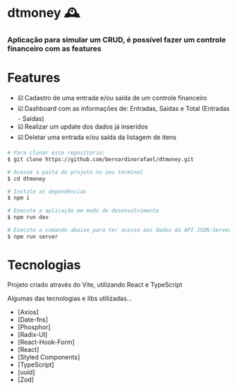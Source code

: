 # dtmoney 🕰️

### Aplicação para simular um CRUD, é possível fazer um controle financeiro com as features


# Features

- ☑️ Cadastro de uma entrada e/ou saída de um controle financeiro
- ☑️ Dashboard com as informações de: Entradas, Saídas e Total (Entradas - Saídas)
- ☑️ Realizar um update dos dados já inseridos
- ☑️ Deletar uma entrada e/ou saída da listagem de itens

```bash
# Para clonar este repositório:
$ git clone https://github.com/bernardinorafael/dtmoney.git
```

```bash
# Acesse a pasta do projeto no seu terminal
$ cd dtmoney
```

```bash
# Instale as dependências
$ npm i
```

```bash
# Execute a aplicação em modo de desenvolvimento
$ npm run dev
```

```bash
# Execute o comando abaixo para ter acesso aos dados da API JSON-Server
$ npm run server
```

# Tecnologias

Projeto criado através do Vite, utilizando React e TypeScript

Algumas das tecnologias e libs utilizadas...

- [Axios]
- [Date-fns]
- [Phosphor]
- [Radix-UI]
- [React-Hook-Form]
- [React]
- [Styled Components]
- [TypeScript]
- [uuid]
- [Zod]
